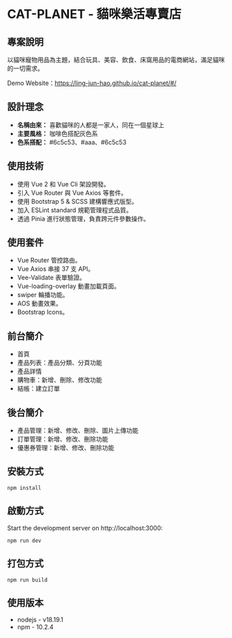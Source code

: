 # CAT-PLANET - 貓咪樂活專賣店

## 專案說明

以貓咪寵物用品為主題，結合玩具、美容、飲食、床窩用品的電商網站，滿足貓咪的一切需求。

Demo Website：https://ling-jun-hao.github.io/cat-planet/#/

## 設計理念

* **名稱由來：** 喜歡貓咪的人都是一家人，同在一個星球上
* **主要風格：** 咖啡色搭配灰色系
* **色系搭配：** #6c5c53、#aaa、#6c5c53

## 使用技術

* 使用 Vue 2 和 Vue Cli 架設開發。
* 引入 Vue Router 與 Vue Axios 等套件。
* 使用 Bootstrap 5 & SCSS 建構響應式版型。
* 加入 ESLint standard 規範管理程式品質。
* 透過 Pinia 進行狀態管理，負責跨元件參數操作。

## 使用套件

* Vue Router 管控路由。
* Vue Axios 串接 37 支 API。
* Vee-Validate 表單驗證。
* Vue-loading-overlay 動畫加載頁面。
* swiper 輪播功能。
* AOS 動畫效果。
* Bootstrap Icons。

## 前台簡介

* 首頁
* 產品列表：產品分類、分頁功能
* 產品詳情
* 購物車：新增、刪除、修改功能
* 結帳：建立訂單

## 後台簡介

* 產品管理：新增、修改、刪除、圖片上傳功能
* 訂單管理：新增、修改、刪除功能
* 優惠券管理：新增、修改、刪除功能

## 安裝方式

```bash=
npm install
```

## 啟動方式

Start the development server on http://localhost:3000:

```bash=
npm run dev
```

## 打包方式

```bash=
npm run build
```

## 使用版本

* nodejs - v18.19.1
* npm - 10.2.4
